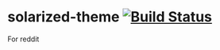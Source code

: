 # solarized-theme [![Build Status](https://travis-ci.org/erikdesjardins/solarized-theme.svg?branch=master)](https://travis-ci.org/erikdesjardins/solarized-theme)
For reddit
